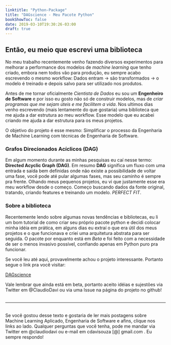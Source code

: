 ```yaml
---
linktitle: "Python-Package"
title: "DAGscience - Meu Pacote Python"
bookShowToc: false
date: 2019-03-10T19:30:26-03:00
draft: true
---
```


## Então, eu meio que escrevi uma biblioteca

No meu trabalho recentemente venho fazendo diversos experimentos para melhorar a performance dos modelos de *machine learning* que tenho criado, embora nem todos vão para produção, eu sempre acabo escrevendo o mesmo workflow: Dados entram -> são transformados -> o modelo é treinado e depois salvo para ser utilizado nos produtos.

Antes de me tornar oficialmente *Cientista de Dados* eu sou um **Engenheiro de Software** e por isso eu gosto não só de construir modelos, mas de *criar programas que me sejam úteis e me facilitem a vida*. Nos ultimos dias venho escrevendo (mais lentamente do que gostaria) uma biblioteca que me ajuda a dar estrutura ao meu workflow. Esse modelo que eu acabei criando me ajuda a dar estrutura para os meus projetos.

O objetivo do projeto é esse mesmo: Simplificar o processo da Engenharia de Machine Learning com técnicas de Engenharia de Software.

### Grafos Direcionados Acíclicos (DAG)

Em algum momento durante as minhas pesquisas eu caí nesse termo: **Directed Acyclic Graph (DAG)**. Em resumo **DAG** significa um fluxo com uma entrada e saída bem definidas onde não existe a possibilidade de voltar uma fase, você pode até pular algumas fases, mas seu caminho é sempre pra frente. Olhando meus pequenos projetos, eu vi que justamente esse era meu workflow desde o começo. Começo buscando dados da fonte original, tratando, criando features e treinando um modelo. *PERFECT FIT*.

### Sobre a biblioteca

Recentemente lendo sobre algumas novas tendências e bibliotecas, eu li um bom tutorial de como criar seu próprio pacote python e decidi colocar minha idéia em prática, em alguns dias eu extraí o que era útil dos meus projetos e o que funcionava e criei uma arquitetura abstrata para ser seguida. O pacote por enquanto está em *Beta* e foi feito com a necessidade de ser o menos invasivo possível, confiando apenas em Python puro pra funcionar.

Se você leu até aqui, provavelmente achou o projeto interessante. Portanto segue o link pra você visitar:

[DAGscience](https://github.com/ClaudioDavi/dagscience)

Vale lembrar que ainda está em beta, portanto aceito idéias e sujestões via Twitter em @ClaudioDavi ou via uma Issue na página do projeto no github!
</br>
</br>

---

</br>
Se você gostou desse texto e gostaria de ler mais postagens sobre Machine Learning Aplicado, Engenharia de Software e afins, clique nos links ao lado. Qualquer perguntas que você tenha, pode me mandar via Twitter em @claudiodavi ou e-mail em cdavisouza [@] gmail.com . Eu sempre respondo!